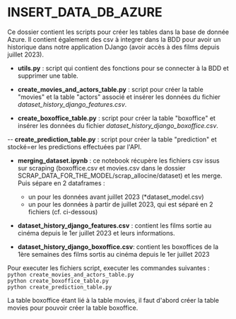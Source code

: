 # INSERT_DATA_DB_AZURE

Ce dossier contient les scripts pour créer les tables dans la base de donnée Azure. Il contient également des csv à integrer dans la BDD pour avoir un historique dans notre application DJango (avoir accès à des films depuis juillet 2023).

- **utils.py** : script qui contient des fonctions pour se connecter à la BDD et supprimer une table.

- **create_movies_and_actors_table.py** : script pour créer la table "movies" et la table "actors" associé et insérer les données du fichier *dataset_history_django_features.csv*.

- **create_boxoffice_table.py** : script pour créer la table "boxoffice" et insérer les données du fichier *dataset_history_django_boxoffice.csv*.

-- **create_prediction_table.py** : script pour créer la table "prediction" et stocké=er les predictions effectuées par l'API.

- **merging_dataset.ipynb** : ce notebook récupère les fichiers csv issus sur scraping (boxoffice.csv et movies.csv dans le dossier SCRAP_DATA_FOR_THE_MODEL/scrap_allocine/dataset) et les merge. Puis sépare en 2 dataframes :
	- un pour les données avant juillet 2023 (*dataset_model.csv)
	- un pour les données à partir de juillet 2023, qui est séparé en 2 fichiers (cf. ci-dessous)

- **dataset_history_django_features.csv** : contient les films sortie au cinéma depuis le 1er juillet 2023 et leurs informations.

- **dataset_history_django_boxoffice.csv**: contient les boxoffices de la 1ère semaines des films sortis au cinéma depuis le 1er juillet 2023 

Pour executer les fichiers script, executer les commandes suivantes :  
`python create_movies_and_actors_table.py`  
`python create_boxoffice_table.py`  
`python create_prediction_table.py`

La table boxoffice étant lié à la table movies, il faut d'abord créer la table movies pour pouvoir créer la table boxoffice.
